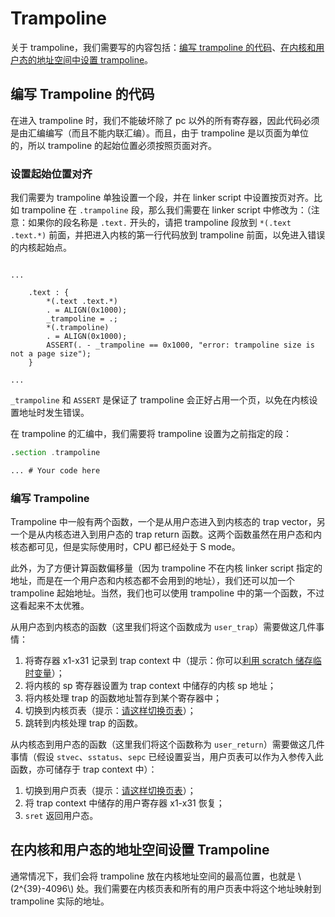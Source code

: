 # Trampoline

关于 trampoline，我们需要写的内容包括：[编写 trampoline 的代码](#编写-trampoline-的代码)、[在内核和用户态的地址空间中设置 trampoline](#在内核和用户态的地址空间设置-trampoline)。

## 编写 Trampoline 的代码

在进入 trampoline 时，我们不能破坏除了 pc 以外的所有寄存器，因此代码必须是由汇编编写（而且不能内联汇编）。而且，由于 trampoline 是以页面为单位的，所以 trampoline 的起始位置必须按照页面对齐。

### 设置起始位置对齐

我们需要为 trampoline 单独设置一个段，并在 linker script 中设置按页对齐。比如 trampoline 在 `.trampoline` 段，那么我们需要在 linker script 中修改为：（注意：如果你的段名称是 `.text.` 开头的，请把 trampoline 段放到 `*(.text .text.*)` 前面，并把进入内核的第一行代码放到 trampoline 前面，以免进入错误的内核起始点。

```linker-script

...

    .text : {
        *(.text .text.*)
        . = ALIGN(0x1000);
        _trampoline = .;
        *(.trampoline)
        . = ALIGN(0x1000);
        ASSERT(. - _trampoline == 0x1000, "error: trampoline size is not a page size");
    }

...

```

`_trampoline` 和 `ASSERT` 是保证了 trampoline 会正好占用一个页，以免在内核设置地址时发生错误。

在 trampoline 的汇编中，我们需要将 trampoline 设置为之前指定的段：

```asm
.section .trampoline

... # Your code here
```

### 编写 Trampoline

Trampoline 中一般有两个函数，一个是从用户态进入到内核态的 trap vector，另一个是从内核态进入到用户态的 trap return 函数。这两个函数虽然在用户态和内核态都可见，但是实际使用时，CPU 都已经处于 S mode。

此外，为了方便计算函数偏移量（因为 trampoline 不在内核 linker script 指定的地址，而是在一个用户态和内核态都不会用到的地址），我们还可以加一个 trampoline 起始地址。当然，我们也可以使用 trampoline 中的第一个函数，不过这看起来不太优雅。

从用户态到内核态的函数（这里我们将这个函数成为 `user_trap`）需要做这几件事情：

1. 将寄存器 x1-x31 记录到 trap context 中（提示：你可以[利用 scratch 储存临时变量](asm_coding_tips.md#利用-scratch-储存临时变量)）；
2. 将内核的 sp 寄存器设置为 trap context 中储存的内核 sp 地址；
3. 将内核处理 trap 的函数地址暂存到某个寄存器中；
4. 切换到内核页表（提示：[请这样切换页表](asm_coding_tips.md#切换页表)）；
5. 跳转到内核处理 trap 的函数。

从内核态到用户态的函数（这里我们将这个函数称为 `user_return`）需要做这几件事情（假设 `stvec`、`sstatus`、`sepc` 已经设置妥当，用户页表可以作为入参传入此函数，亦可储存于 trap context 中）：

1. 切换到用户页表（提示：[请这样切换页表](asm_coding_tips.md#切换页表)）；
2. 将 trap context 中储存的用户寄存器 x1-x31 恢复；
3. `sret` 返回用户态。

## 在内核和用户态的地址空间设置 Trampoline

通常情况下，我们会将 trampoline 放在内核地址空间的最高位置，也就是 \\(2^{39}-4096\\) 处。我们需要在内核页表和所有的用户页表中将这个地址映射到 trampoline 实际的地址。
